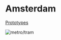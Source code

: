 # Amsterdam

[Prototypes](https://thomasstauffer666.github.io/amsterdam)

![metro/tram](https://external-preview.redd.it/bozF3dwwZ36kroydPtUjhRnCrvEG1aCF0HfA_gNk1t0.png?auto=webp&s=aeae4ba12a11184af9e16fe1bec8abb25ec5e882)
